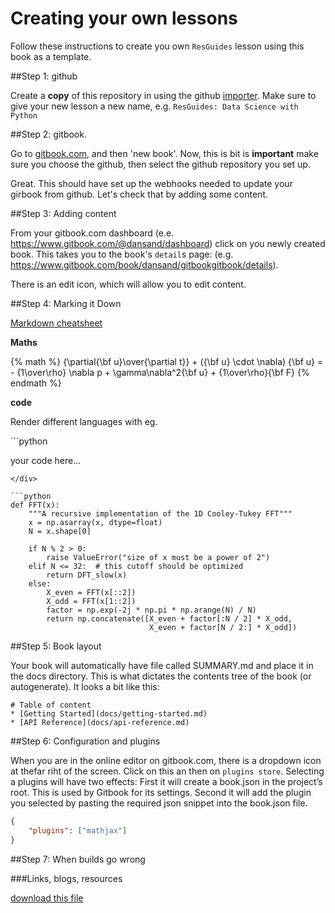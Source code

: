 # Creating your own lessons

Follow these instructions to create you own `ResGuides` lesson using this book as a template. 

##Step 1: github

Create a __copy__ of this repository in using the github [importer](https://github.com/new/import). Make sure to give your new lesson a new name, e.g. `ResGuides: Data Science with Python`


##Step 2: gitbook.

Go to [gitbook.com](gitbook.com), and then 'new book'. Now, this is bit is __important__ make sure you choose the github, then select the github repository you set up.

Great. This should have set up the webhooks needed to update your girbook from github. Let's check that by adding some content.
 


##Step 3: Adding content

 From your gitbook.com dashboard (e.e. https://www.gitbook.com/@dansand/dashboard) click on you newly created book. This takes you to the book's `detail`s page: (e.g. https://www.gitbook.com/book/dansand/gitbookgitbook/details).
 
 There is an edit icon, which will allow you to edit content. 

##Step 4: Marking it Down

[Markdown cheatsheet](https://github.com/adam-p/markdown-here/wiki/Markdown-Cheatsheet)



__Maths__

{% math %}
 {\partial{\bf u}\over{\partial t}} + ({\bf u} \cdot \nabla) {\bf u} = - {1\over\rho} \nabla p + \gamma\nabla^2{\bf u} + {1\over\rho}{\bf F} 
{% endmath %}


__code__

Render different languages with eg. 

<div>
```python 

your code here...

```
</div>

```python
def FFT(x):
    """A recursive implementation of the 1D Cooley-Tukey FFT"""
    x = np.asarray(x, dtype=float)
    N = x.shape[0]
    
    if N % 2 > 0:
        raise ValueError("size of x must be a power of 2")
    elif N <= 32:  # this cutoff should be optimized
        return DFT_slow(x)
    else:
        X_even = FFT(x[::2])
        X_odd = FFT(x[1::2])
        factor = np.exp(-2j * np.pi * np.arange(N) / N)
        return np.concatenate([X_even + factor[:N / 2] * X_odd,
                               X_even + factor[N / 2:] * X_odd])

```

##Step 5: Book layout 

Your book will automatically have file called SUMMARY.md and place it in the docs directory. This is what dictates the contents tree of the book (or autogenerate). It looks a bit like this:

```
# Table of content 
* [Getting Started](docs/getting-started.md)
* [API Reference](docs/api-reference.md)
```



##Step 6: Configuration and plugins

When you are in the online editor on gitbook.com, there is a dropdown icon at thefar riht of the screen. Click on this an then on `plugins store`. Selecting a plugins will have two effects: First it will create a book.json in the project’s root. This is used by Gitbook for its settings. Second it will add the plugin you selected by pasting the required json snippet into the book.json file. 


```json
{
    "plugins": ["mathjax"]
}

```

##Step 7: When builds go wrong


###Links, blogs, resources

[](https://medium.com/@gpbl/how-to-use-gitbook-to-publish-docs-for-your-open-source-npm-packages-465dd8d5bfba#.acdr3enfr)



[download this file](https://raw.githubusercontent.com/dansand/Python/master/data/europe-seasonal.txt)

